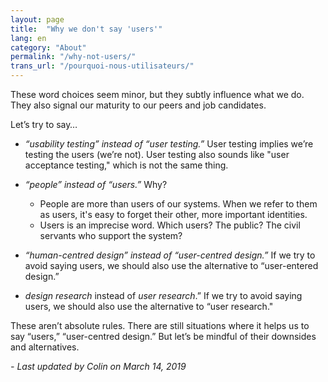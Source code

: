```yaml
---
layout: page
title:  "Why we don't say 'users'"
lang: en
category: "About"
permalink: "/why-not-users/"
trans_url: "/pourquoi-nous-utilisateurs/"
---
```


These word choices seem minor, but they subtly influence what we do. They also signal our maturity to our peers and job candidates.

Let’s try to say…
- *“usability testing” instead of “user testing.”* User testing implies we’re testing the users (we’re not). User testing also sounds like "user acceptance testing," which is not the same thing.

- *“people” instead of “users.”* Why? 
    * People are more than users of our systems. When we refer to them as users, it's easy to forget their other, more important identities. 
    * Users is an imprecise word. Which users? The public? The civil servants who support the system?
- *“human-centred design” instead of “user-centred design.”* If we try to avoid saying users, we should also use the alternative to “user-entered design.”

- *design research* instead of *user research*.” If we try to avoid saying users, we should also use the alternative to “user research."

These aren’t absolute rules. There are still situations where it helps us to say “users,” “user-centred design.” But let’s be mindful of their downsides and alternatives.

_- Last updated by Colin on March 14, 2019_